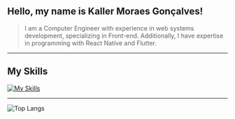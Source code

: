## Hello, my name is <strong>Kaller Moraes Gonçalves!</strong>

> I am a Computer Engineer with experience in web systems development, specializing in Front-end. Additionally, I have expertise in programming with React Native and Flutter.

---

## My Skills

[![My Skills](https://skillicons.dev/icons?i=react,nextjs,vue,nuxt,js,ts,html,css,git,linux,python,mysql&theme=light)](https://skillicons.dev)

---
![Top Langs](https://github-readme-stats.vercel.app/api/top-langs/?username=anuraghazra&layout=compact)
